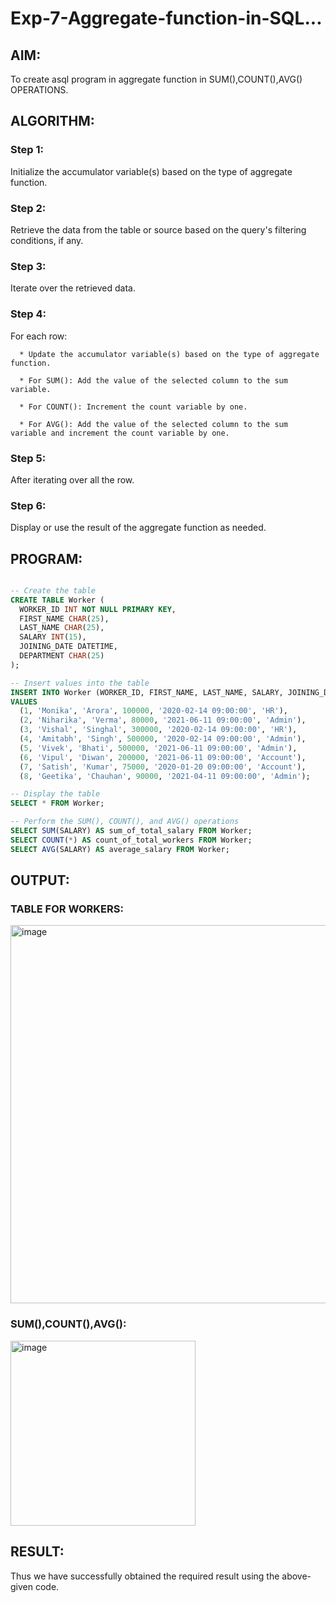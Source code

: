 # Exp-7-Aggregate-function-in-SQL...

## AIM:

To create asql program in aggregate function in SUM(),COUNT(),AVG() OPERATIONS.

## ALGORITHM:

### Step 1:

Initialize the accumulator variable(s) based on the type of aggregate function.

### Step 2:

Retrieve the data from the table or source based on the query's filtering conditions, if any.

### Step 3:

Iterate over the retrieved data.

### Step 4:

For each row:

      * Update the accumulator variable(s) based on the type of aggregate function.
      
      * For SUM(): Add the value of the selected column to the sum variable.
      
      * For COUNT(): Increment the count variable by one.
      
      * For AVG(): Add the value of the selected column to the sum variable and increment the count variable by one.
      
### Step 5:

After iterating over all the row.

### Step 6:

Display or use the result of the aggregate function as needed.

## PROGRAM:

```sql

-- Create the table
CREATE TABLE Worker (
  WORKER_ID INT NOT NULL PRIMARY KEY,
  FIRST_NAME CHAR(25),
  LAST_NAME CHAR(25),
  SALARY INT(15),
  JOINING_DATE DATETIME,
  DEPARTMENT CHAR(25)
);

-- Insert values into the table
INSERT INTO Worker (WORKER_ID, FIRST_NAME, LAST_NAME, SALARY, JOINING_DATE, DEPARTMENT)
VALUES
  (1, 'Monika', 'Arora', 100000, '2020-02-14 09:00:00', 'HR'),
  (2, 'Niharika', 'Verma', 80000, '2021-06-11 09:00:00', 'Admin'),
  (3, 'Vishal', 'Singhal', 300000, '2020-02-14 09:00:00', 'HR'),
  (4, 'Amitabh', 'Singh', 500000, '2020-02-14 09:00:00', 'Admin'),
  (5, 'Vivek', 'Bhati', 500000, '2021-06-11 09:00:00', 'Admin'),
  (6, 'Vipul', 'Diwan', 200000, '2021-06-11 09:00:00', 'Account'),
  (7, 'Satish', 'Kumar', 75000, '2020-01-20 09:00:00', 'Account'),
  (8, 'Geetika', 'Chauhan', 90000, '2021-04-11 09:00:00', 'Admin');

-- Display the table
SELECT * FROM Worker;

-- Perform the SUM(), COUNT(), and AVG() operations
SELECT SUM(SALARY) AS sum_of_total_salary FROM Worker;
SELECT COUNT(*) AS count_of_total_workers FROM Worker;
SELECT AVG(SALARY) AS average_salary FROM Worker;

```

## OUTPUT:

### TABLE FOR WORKERS:

<img width="605" alt="image" src="https://github.com/Monisha-11/EXP-07---AGGREGATE-FUNCTION/assets/93427240/00e99263-0829-41e6-9b25-cdefe74c1240">

### SUM(),COUNT(),AVG():

<img width="296" alt="image" src="https://github.com/Monisha-11/EXP-07---AGGREGATE-FUNCTION/assets/93427240/e67e2199-d1fc-419f-b057-060aafcb6e4d">

## RESULT:

Thus we have successfully obtained the required result using the above-given code.

